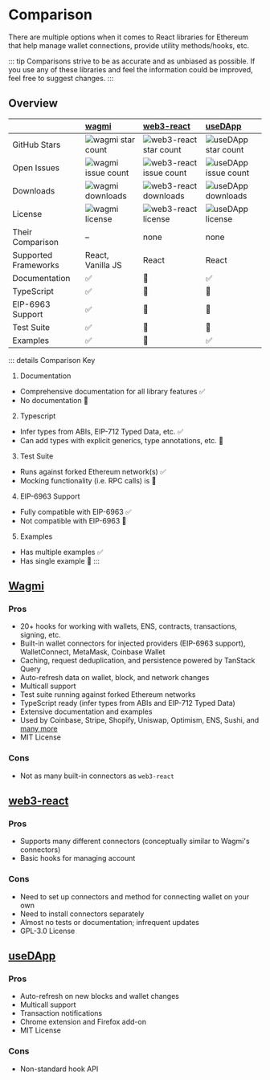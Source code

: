 # Comparison

There are multiple options when it comes to React libraries for Ethereum that help manage wallet connections, provide utility methods/hooks, etc.

::: tip
Comparisons strive to be as accurate and as unbiased as possible. If you use any of these libraries and feel the information could be improved, feel free to suggest changes.
:::

## Overview

|                      | [wagmi](https://github.com/wagmi-dev/wagmi)                                                     | [web3-react](https://github.com/NoahZinsmeister/web3-react)                                             | [useDApp](https://github.com/EthWorks/useDApp)                                                     |
| -------------------- | :---------------------------------------------------------------------------------------------- | :------------------------------------------------------------------------------------------------------ | :------------------------------------------------------------------------------------------------- |
| GitHub Stars         | ![wagmi star count](https://img.shields.io/github/stars/wagmi-dev/wagmi?colorB=27292E&label=)   | ![web3-react star count](https://img.shields.io/github/stars/Uniswap/web3-react?colorB=27292E&label=)   | ![useDApp star count](https://img.shields.io/github/stars/EthWorks/useDApp?colorB=27292E&label=)   |
| Open Issues          | ![wagmi issue count](https://img.shields.io/github/issues/wagmi-dev/wagmi?colorB=27292E&label=) | ![web3-react issue count](https://img.shields.io/github/issues/Uniswap/web3-react?colorB=27292E&label=) | ![useDApp issue count](https://img.shields.io/github/issues/EthWorks/useDApp?colorB=27292E&label=) |
| Downloads            | ![wagmi downloads](https://img.shields.io/npm/dw/wagmi?colorB=27292E&label=)                    | ![web3-react downloads](https://img.shields.io/npm/dw/@web3-react/core?colorB=27292E&label=)            | ![useDApp downloads](https://img.shields.io/npm/dw/@usedapp/core?colorB=27292E&label=)             |
| License              | ![wagmi license](https://img.shields.io/github/license/wagmi-dev/wagmi?colorB=27292E&label=)    | ![web3-react license](https://img.shields.io/github/license/Uniswap/web3-react?colorB=27292E&label=)    | ![useDApp license](https://img.shields.io/github/license/EthWorks/useDApp?colorB=27292E&label=)    |
| Their Comparison     | –                                                                                               | none                                                                                                    | none                                                                                               |
| Supported Frameworks | React, Vanilla JS                                                                               | React                                                                                                   | React                                                                                              |
| Documentation        | ✅                                                                                              | 🛑                                                                                                      | ✅                                                                                                 |
| TypeScript           | ✅                                                                                              | 🔶                                                                                                      | 🔶                                                                                                 |
| EIP-6963 Support     | ✅                                                                                              | 🔴                                                                                                      | 🔴                                                                                                 |
| Test Suite           | ✅                                                                                              | 🔶                                                                                                      | 🔶                                                                                                 |
| Examples             | ✅                                                                                              | 🔶                                                                                                      | ✅                                                                                                 |

::: details Comparison Key

1. Documentation
  - Comprehensive documentation for all library features ✅
  - No documentation 🔴
2. Typescript
  - Infer types from ABIs, EIP-712 Typed Data, etc. ✅
  - Can add types with explicit generics, type annotations, etc. 🔶
3. Test Suite
  - Runs against forked Ethereum network(s) ✅
  - Mocking functionality (i.e. RPC calls) is 🔶
4. EIP-6963 Support
  - Fully compatible with EIP-6963 ✅
  - Not compatible with EIP-6963 🔴
5. Examples
  - Has multiple examples ✅
  - Has single example 🔶
:::

## [Wagmi](https://github.com/wagmi-dev/wagmi)

### Pros

- 20+ hooks for working with wallets, ENS, contracts, transactions, signing, etc.
- Built-in wallet connectors for injected providers (EIP-6963 support), WalletConnect, MetaMask, Coinbase Wallet
- Caching, request deduplication, and persistence powered by TanStack Query
- Auto-refresh data on wallet, block, and network changes
- Multicall support
- Test suite running against forked Ethereum networks
- TypeScript ready (infer types from ABIs and EIP-712 Typed Data)
- Extensive documentation and examples
- Used by Coinbase, Stripe, Shopify, Uniswap, Optimism, ENS, Sushi, and [many more](https://github.com/wagmi-dev/wagmi/discussions/201)
- MIT License

### Cons

- Not as many built-in connectors as `web3-react`

## [web3-react](https://github.com/Uniswap/web3-react)

### Pros

- Supports many different connectors (conceptually similar to Wagmi's connectors)
- Basic hooks for managing account

### Cons

- Need to set up connectors and method for connecting wallet on your own
- Need to install connectors separately
- Almost no tests or documentation; infrequent updates
- GPL-3.0 License

## [useDApp](https://github.com/EthWorks/useDApp)

### Pros

- Auto-refresh on new blocks and wallet changes
- Multicall support
- Transaction notifications
- Chrome extension and Firefox add-on
- MIT License

### Cons

- Non-standard hook API


